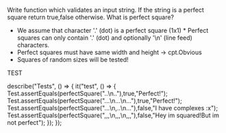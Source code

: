 Write function which validates an input string. If the string is a perfect square return true,false otherwise.
What is perfect square?
* We assume that character '.' (dot) is a perfect square (1x1) * Perfect squares can only contain '.' (dot) and optionally '\n' (line feed) characters.
* Perfect squares must have same width and height -> cpt.Obvious
* Squares of random sizes will be tested! 

TEST

describe("Tests", () => {
  it("test", () => {
Test.assertEquals(perfectSquare("..\n.."),true,"Perfect!");
Test.assertEquals(perfectSquare("...\n...\n..."),true,"Perfect!");
Test.assertEquals(perfectSquare("...\n,..\n..."),false,"I have complexes :x");
Test.assertEquals(perfectSquare(",,,\n,,,\n,,,"),false,"Hey im squared!But im not perfect");
  });
});